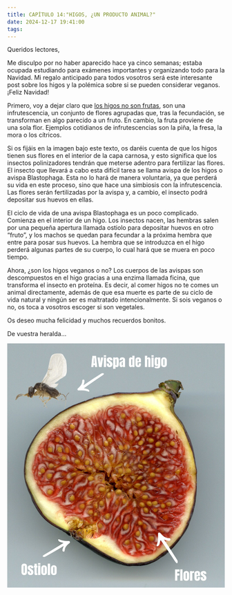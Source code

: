 ```yaml
---
title: CAPÍTULO 14:"HIGOS, ¿UN PRODUCTO ANIMAL?"
date: 2024-12-17 19:41:00
tags:
---
```


Queridos lectores,

Me disculpo por no haber aparecido hace ya cinco semanas; estaba ocupada estudiando para exámenes importantes y organizando todo para la Navidad. Mi regalo anticipado para todos vosotros será este interesante post sobre los higos y la polémica sobre si se pueden considerar veganos. ¡Feliz Navidad!

Primero, voy a dejar claro que [los higos no son frutas](https://www.ecoportal.net/paises/bohigos-insectos/), son una infrutescencia, un conjunto de flores agrupadas que, tras la fecundación, se transforman en algo parecido a un fruto. En cambio, la fruta proviene de una sola flor. Ejemplos cotidianos de infrutescencias son la piña, la fresa, la mora o los cítricos.

Si os fijáis en la imagen bajo este texto, os daréis cuenta de que los higos tienen sus flores en el interior de la capa carnosa, y esto significa que los insectos polinizadores tendrán que meterse adentro para fertilizar las flores. El insecto que llevará a cabo esta difícil tarea se llama avispa de los higos o avispa Blastophaga. Esta no lo hará de manera voluntaria, ya que perderá su vida en este proceso, sino que hace una simbiosis con la infrutescencia. Las flores serán fertilizadas por la avispa y, a cambio, el insecto podrá depositar sus huevos en ellas.

El ciclo de vida de una avispa Blastophaga es un poco complicado. Comienza en el interior de un higo. Los insectos nacen, las hembras salen por una pequeña apertura llamada ostiolo para depositar huevos en otro “fruto”, y los machos se quedan para fecundar a la próxima hembra que entre para posar sus huevos. La hembra que se introduzca en el higo perderá algunas partes de su cuerpo, lo cual hará que se muera en poco tiempo.

Ahora, ¿son los higos veganos o no? Los cuerpos de las avispas son descompuestos en el higo gracias a una enzima llamada ficina, que transforma el insecto en proteína. Es decir, al comer higos no te comes un animal directamente, además de que esa muerte es parte de su ciclo de vida natural y ningún ser es maltratado intencionalmente. Si sois veganos o no, os toca a vosotros escoger si son vegetales.

Os deseo mucha felicidad y muchos recuerdos bonitos.

De vuestra heralda...

![HIGO](/images/HIGO.jpg)